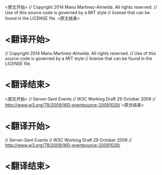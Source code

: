 
<原文开始>
// Copyright 2014 Manu Martinez-Almeida.  All rights reserved.
// Use of this source code is governed by a MIT style
// license that can be found in the LICENSE file.
<原文结束>

# <翻译开始>
// Copyright 2014 Manu Martinez-Almeida.  All rights reserved.
// Use of this source code is governed by a MIT style
// license that can be found in the LICENSE file.
# <翻译结束>


<原文开始>
// Server-Sent Events
// W3C Working Draft 29 October 2009
// http://www.w3.org/TR/2009/WD-eventsource-20091029/
<原文结束>

# <翻译开始>
// Server-Sent Events
// W3C Working Draft 29 October 2009
// http://www.w3.org/TR/2009/WD-eventsource-20091029/
# <翻译结束>

